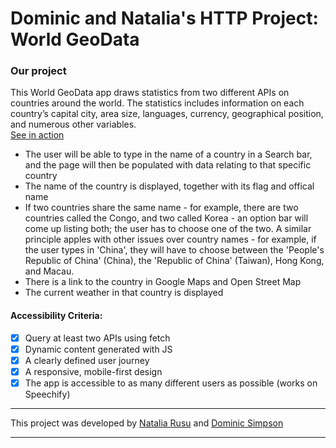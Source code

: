 # Dominic and Natalia's HTTP Project: World GeoData


### Our project
This World GeoData app draws statistics from two different APIs on countries around the world. The statistics includes information on each country’s capital city, area size, languages, currency, geographical position, and numerous other variables.<br>
[See in action](https://fac26.github.io/Dominic_Natalia_http/)

- The user will be able to type in the name of a country in a Search bar, and the page will then be populated with data relating to that specific country
- The name of the country is displayed, together with its flag and offical name
- If two countries share the same name - for example, there are two countries called the Congo, and two called Korea - an option bar will come up listing both; the user has to choose one of the two. A similar principle apples with other issues over country names - for example, if the user types in 'China', they will have to choose between the 'People's Republic of China' (China), the 'Republic of China' (Taiwan), Hong Kong, and Macau. 
- There is a link to the country in Google Maps and Open Street Map
- The current weather in that country is displayed

#### Accessibility Criteria:
- [x] Query at least two APIs using fetch
- [x] Dynamic content generated with JS
- [x] A clearly defined user journey
- [x] A responsive, mobile-first design
- [x] The app is accessible to as many different users as possible (works on Speechify)

---

This project was developed by [Natalia Rusu](https://github.com/NataliaRusu) and [Dominic Simpson](https://github.com/DominicSimpson)

---






